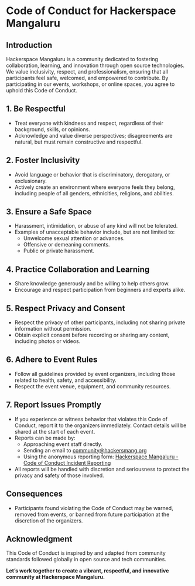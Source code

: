 # Code of Conduct for Hackerspace Mangaluru

## Introduction

Hackerspace Mangaluru is a community dedicated to fostering collaboration, learning, and innovation through open source technologies. We value inclusivity, respect, and professionalism, ensuring that all participants feel safe, welcomed, and empowered to contribute. By participating in our events, workshops, or online spaces, you agree to uphold this Code of Conduct.

## 1\. Be Respectful

* Treat everyone with kindness and respect, regardless of their background, skills, or opinions.  
* Acknowledge and value diverse perspectives; disagreements are natural, but must remain constructive and respectful.

## 2\. Foster Inclusivity

* Avoid language or behavior that is discriminatory, derogatory, or exclusionary.  
* Actively create an environment where everyone feels they belong, including people of all genders, ethnicities, religions, and abilities.

## 3\. Ensure a Safe Space

* Harassment, intimidation, or abuse of any kind will not be tolerated.  
* Examples of unacceptable behavior include, but are not limited to:  
  * Unwelcome sexual attention or advances.  
  * Offensive or demeaning comments.  
  * Public or private harassment.

## 4\. Practice Collaboration and Learning

* Share knowledge generously and be willing to help others grow.  
* Encourage and respect participation from beginners and experts alike.

## 5\. Respect Privacy and Consent

* Respect the privacy of other participants, including not sharing private information without permission.  
* Obtain explicit consent before recording or sharing any content, including photos or videos.

## 6\. Adhere to Event Rules

* Follow all guidelines provided by event organizers, including those related to health, safety, and accessibility.  
* Respect the event venue, equipment, and community resources.

## 7\. Report Issues Promptly

* If you experience or witness behavior that violates this Code of Conduct, report it to the organizers immediately. Contact details will be shared at the start of each event.  
* Reports can be made by:   
  * Approaching event staff directly.  
  * Sending an email to [community@hackersmang.org](mailto:community@hackersmang.org)  
  * Using the anonymous reporting form:  [Hackerspace Mangaluru \- Code of Conduct Incident Reporting](https://forms.gle/RP9yvEerMT84F3EFA)  
* All reports will be handled with discretion and seriousness to protect the privacy and safety of those involved.

## Consequences

* Participants found violating the Code of Conduct may be warned, removed from events, or banned from future participation at the discretion of the organizers.

## Acknowledgment

This Code of Conduct is inspired by and adapted from community standards followed globally in open source and tech communities.

**Let’s work together to create a vibrant, respectful, and innovative community at Hackerspace Mangaluru.**

